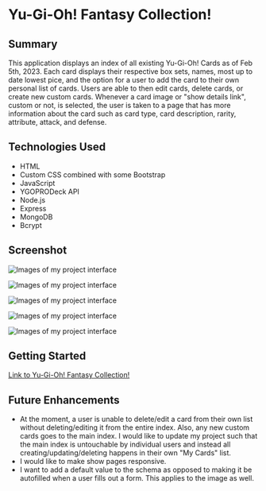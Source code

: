 # Yu-Gi-Oh! Fantasy Collection!

## Summary

This application displays an index of all existing Yu-Gi-Oh! Cards as of Feb 5th, 2023. Each card displays their respective box sets, names, most up to date lowest pice, and the option for a user to add the card to their own personal list of cards. Users are able to then edit cards, delete cards, or create new custom cards. Whenever a card image or "show details link", custom or not, is selected, the user is taken to a page that has more information about the card such as card type, card description, rarity, attribute, attack, and defense.

## Technologies Used

- HTML
- Custom CSS combined with some Bootstrap
- JavaScript
- YGOPRODeck API
- Node.js
- Express
- MongoDB
- Bcrypt

## Screenshot

![Images of my project interface](https://res.cloudinary.com/dajbkbomv/image/upload/v1675635271/Github%20readme%20images/Screenshot_2023-02-05_at_4.51.36_PM_qdau71.png)

![Images of my project interface](https://res.cloudinary.com/dajbkbomv/image/upload/v1675635274/Github%20readme%20images/Screenshot_2023-02-05_at_4.50.18_PM_dhvigx.png)

![Images of my project interface](https://res.cloudinary.com/dajbkbomv/image/upload/v1675635273/Github%20readme%20images/Screenshot_2023-02-05_at_4.50.29_PM_mgitgl.png)

![Images of my project interface](https://res.cloudinary.com/dajbkbomv/image/upload/v1675635273/Github%20readme%20images/Screenshot_2023-02-05_at_4.50.45_PM_sumuga.png)

![Images of my project interface](https://res.cloudinary.com/dajbkbomv/image/upload/v1675635271/Github%20readme%20images/Screenshot_2023-02-05_at_4.50.35_PM_lhmkjj.png)

## Getting Started

[Link to Yu-Gi-Oh! Fantasy Collection!](https://yugioh-fantasy-collection.herokuapp.com/yugioh)

## Future Enhancements

- At the moment, a user is unable to delete/edit a card from their own list without deleting/editing it from the entire index. Also, any new custom cards goes to the main index. I would like to update my project such that the main index is untouchable by individual users and instead all creating/updating/deleting happens in their own "My Cards" list.
- I would like to make show pages responsive.
- I want to add a default value to the schema as opposed to making it be autofilled when a user fills out a form. This applies to the image as well.
